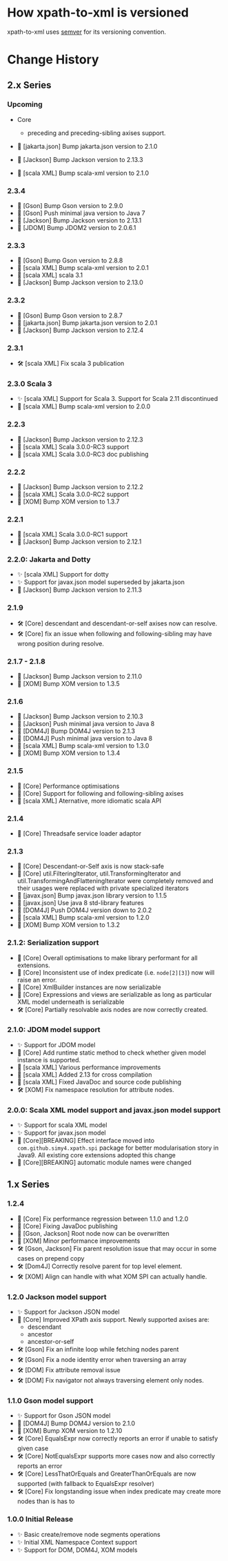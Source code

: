 # How xpath-to-xml is versioned

xpath-to-xml uses [semver](http://semver.org/) for its versioning convention.

# Change History

## 2.x Series

### Upcoming
- Core
  - preceding and preceding-sibling axises support.

- 🧰 [jakarta.json] Bump jakarta.json version to 2.1.0
- 🧰 [Jackson] Bump Jackson version to 2.13.3
- 🧰 [scala XML] Bump scala-xml version to 2.1.0

### 2.3.4
- 🧰 [Gson] Bump Gson version to 2.9.0
- 🧰 [Gson] Push minimal java version to Java 7
- 🧰 [Jackson] Bump Jackson version to 2.13.1
- 🧰 [JDOM] Bump JDOM2 version to 2.0.6.1

### 2.3.3
- 🧰 [Gson] Bump Gson version to 2.8.8
- 🧰 [scala XML] Bump scala-xml version to 2.0.1
- 🧰 [scala XML] scala 3.1
- 🧰 [Jackson] Bump Jackson version to 2.13.0

### 2.3.2
- 🧰 [Gson] Bump Gson version to 2.8.7
- 🧰 [jakarta.json] Bump jakarta.json version to 2.0.1
- 🧰 [Jackson] Bump Jackson version to 2.12.4

### 2.3.1
- 🛠 [scala XML] Fix scala 3 publication

### 2.3.0 Scala 3
- ✨ [scala XML] Support for Scala 3. 
  Support for Scala 2.11 discontinued
- 🧰 [scala XML] Bump scala-xml version to 2.0.0

### 2.2.3
- 🧰 [Jackson] Bump Jackson version to 2.12.3
- 🧰 [scala XML] Scala 3.0.0-RC3 support
- 🧰 [scala XML] Scala 3.0.0-RC3 doc publishing

### 2.2.2
- 🧰 [Jackson] Bump Jackson version to 2.12.2
- 🧰 [scala XML] Scala 3.0.0-RC2 support
- 🧰 [XOM] Bump XOM version to 1.3.7

### 2.2.1
- 🧰 [scala XML] Scala 3.0.0-RC1 support
- 🧰 [Jackson] Bump Jackson version to 2.12.1

### 2.2.0: Jakarta and Dotty
- ✨ [scala XML] Support for dotty
- ✨ Support for javax.json model superseded by jakarta.json
- 🧰 [Jackson] Bump Jackson version to 2.11.3
  
### 2.1.9
- 🛠 [Core] descendant and descendant-or-self axises now can resolve.
- 🛠 [Core] fix an issue when following and following-sibling may have wrong position during resolve.
  
### 2.1.7 - 2.1.8
- 🧰 [Jackson] Bump Jackson version to 2.11.0
- 🧰 [XOM] Bump XOM version to 1.3.5
  
### 2.1.6
- 🧰 [Jackson] Bump Jackson version to 2.10.3
- 🧰 [Jackson] Push minimal java version to Java 8
- 🧰 [DOM4J] Bump DOM4J version to 2.1.3
- 🧰 [DOM4J] Push minimal java version to Java 8
- 🧰 [scala XML] Bump scala-xml version to 1.3.0
- 🧰 [XOM] Bump XOM version to 1.3.4
    
### 2.1.5
- 🧰 [Core] Performance optimisations
- 🧰 [Core] Support for following and following-sibling axises
- 🧰 [scala XML] Aternative, more idiomatic scala API
  
### 2.1.4
- 🧰 [Core] Threadsafe service loader adaptor
  
### 2.1.3
- 🧰 [Core] Descendant-or-Self axis is now stack-safe
- 🧰 [Core] util.FilteringIterator, util.TransformingIterator and util.TransformingAndFlatteningIterator were completely removed and their usages were replaced with private specialized iterators
- 🧰 [javax.json] Bump javax.json library version to 1.1.5
- 🧰 [javax.json] Use java 8 std-library features
- 🧰 [DOM4J] Push DOM4J version down to 2.0.2
- 🧰 [scala XML] Bump scala-xml version to 1.2.0
- 🧰 [XOM] Bump XOM version to 1.3.2

### 2.1.2: Serialization support
- 🧰 [Core] Overall optimisations to make library performant for all extensions.
- 🧰 [Core] Inconsistent use of index predicate (i.e. `node[2][3]`) now will raise an error.
- 🧰 [Core] XmlBuilder instances are now serializable
- 🧰 [Core] Expressions and views are serializable as long as particular XML model underneath is serializable
- 🛠 [Core] Partially resolvable axis nodes are now correctly created.
  
### 2.1.0: JDOM model support
- ✨ Support for JDOM model
- 🧰 [Core] Add runtime static method to check whether given model instance is supported.
- 🧰 [scala XML] Various performance improvements
- 🧰 [scala XML] Added 2.13 for cross compilation
- 🧰 [scala XML] Fixed JavaDoc and source code publishing
- 🛠 [XOM] Fix namespace resolution for attribute nodes.

### 2.0.0: Scala XML model support and javax.json model support
- ✨ Support for scala XML model
- ✨ Support for javax.json model
- 🧰 [Core][BREAKING] Effect interface moved into `com.github.simy4.xpath.spi` package for better modularisation story in Java9. 
  All existing core extensions adopted this change
- 🧰 [Core][BREAKING] automatic module names were changed
    
## 1.x Series
### 1.2.4
- 🧰 [Core] Fix performance regression between 1.1.0 and 1.2.0
- 🧰 [Core] Fixing JavaDoc publishing
- 🧰 [Gson, Jackson] Root node now can be overwritten
- 🧰 [XOM] Minor performance improvements
- 🛠 [Gson, Jackson] Fix parent resolution issue that may occur in some cases on prepend copy
- 🛠 [Dom4J] Correctly resolve parent for top level element.
- 🛠 [XOM] Align can handle with what XOM SPI can actually handle.
  
### 1.2.0 Jackson model support
- ✨ Support for Jackson JSON model
- 🧰 [Core] Improved XPath axis support. Newly supported axises are:
  - descendant
  - ancestor
  - ancestor-or-self
- 🛠 [Gson] Fix an infinite loop while fetching nodes parent
- 🛠 [Gson] Fix a node identity error when traversing an array
- 🛠 [DOM] Fix attribute removal issue
- 🛠 [DOM] Fix navigator not always traversing element only nodes.

### 1.1.0 Gson model support
- ✨ Support for Gson JSON model
- 🧰 [DOM4J] Bump DOM4J version to 2.1.0
- 🧰 [XOM] Bump XOM version to 1.2.10
- 🛠 [Core] EqualsExpr now correctly reports an error if unable to satisfy given case
- 🛠 [Core] NotEqualsExpr supports more cases now and also correctly reports an error
- 🛠 [Core] LessThatOrEquals and GreaterThanOrEquals are now supported (with fallback to EqualsExpr resolver)
- 🛠 [Core] Fix longstanding issue when index predicate may create more nodes than is has to 

### 1.0.0 Initial Release
- ✨ Basic create/remove node segments operations
- ✨ Initial XML Namespace Context support 
- ✨ Support for DOM, DOM4J, XOM models
